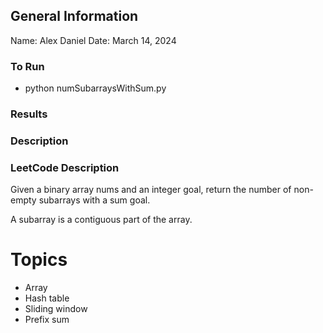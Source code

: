 ## General Information
Name: Alex Daniel
Date: March 14, 2024

### To Run
- python numSubarraysWithSum.py

### Results


### Description


### LeetCode Description
Given a binary array nums and an integer goal, return the number of non-empty subarrays with a sum goal.

A subarray is a contiguous part of the array.

# Topics
- Array
- Hash table
- Sliding window
- Prefix sum